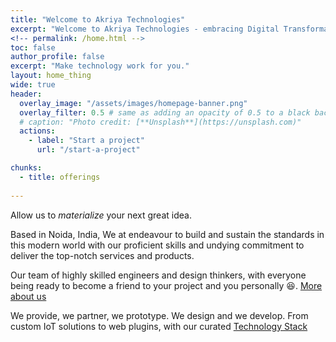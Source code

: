 ```yaml
---
title: "Welcome to Akriya Technologies"
excerpt: "Welcome to Akriya Technologies - embracing Digital Transformation"
<!-- permalink: /home.html -->
toc: false
author_profile: false
excerpt: "Make technology work for you."
layout: home_thing
wide: true
header:
  overlay_image: "/assets/images/homepage-banner.png"
  overlay_filter: 0.5 # same as adding an opacity of 0.5 to a black background
  # caption: "Photo credit: [**Unsplash**](https://unsplash.com)"
  actions:
    - label: "Start a project"
      url: "/start-a-project"

chunks:
  - title: offerings
    
---
```



Allow us to _materialize_ your next great idea.

Based in Noida, India, We at endeavour to build and sustain the standards in this modern world with our proficient skills and undying commitment to deliver the top-notch services and products.

Our team of highly skilled engineers and design thinkers, with everyone being ready to become a friend to your project and you personally 😆.
[More about us](/core)


We provide, we partner, we prototype. We design and we develop.
From custom IoT solutions to web plugins, with our curated [Technology Stack](/tech)


